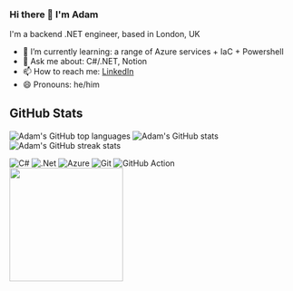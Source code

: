 ### Hi there 👋 I'm Adam
I'm a backend .NET engineer, based in London, UK <img src="https://cdn-icons-png.flaticon.com/512/323/323329.png" width="13"/>
- 🌱 I’m currently learning: a range of Azure services + IaC + Powershell
- 💬 Ask me about: C#/.NET, Notion
- 📫 How to reach me: [LinkedIn](https://www.linkedin.com/in/adam-friswell/)
- 😄 Pronouns: he/him

## GitHub Stats
<a>
  <img align="center" src="https://github-readme-stats.vercel.app/api/top-langs/?username=adamfriswell&show_icons=true&count_private=true&langs_count=3&theme=codeSTACKr&bg_color=151515" alt="Adam's GitHub top languages" />
</a>
<a>
  <img align="center" src="https://github-readme-stats.vercel.app/api?username=adamfriswell&show_icons=true&count_private=true&theme=codeSTACKr&bg_color=151515" alt="Adam's GitHub stats" />
</a>
<a>
  <img align="center" src="https://github-readme-streak-stats.herokuapp.com?user=adamfriswell&theme=dark&date_format=n%2Fj%5B%2FY%5D&fire=EB5454&currStreakLabel=e56537&ring=e56537" alt="Adam's GitHub streak stats" />
</a>

![C#](https://img.shields.io/badge/c%23-%23239120.svg?style=for-the-badge&logo=c-sharp&logoColor=white)
![.Net](https://img.shields.io/badge/.NET-5C2D91?style=for-the-badge&logo=.net&logoColor=white)
![Azure](https://img.shields.io/badge/azure-%230072C6.svg?style=for-the-badge&logo=microsoftazure&logoColor=white)
![Git](https://img.shields.io/badge/git-%23F05033.svg?style=for-the-badge&logo=git&logoColor=white)
![GitHub Action](https://img.shields.io/badge/githubactions-%234486fc.svg?style=for-the-badge&logo=githubactions&logoColor=white)
<br/>
<img src="https://images.credly.com/size/680x680/images/be8fcaeb-c769-4858-b567-ffaaa73ce8cf/image.png" width="200">
